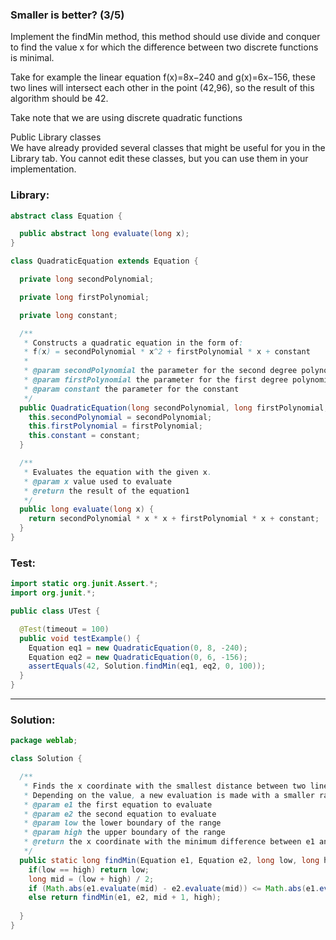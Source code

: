 ### Smaller is better? (3/5)

Implement the findMin method, this method should use divide and conquer to find the value x for which the difference between two discrete functions is minimal.

Take for example the linear equation f(x)=8x−240
and g(x)=6x−156, these two lines will intersect each other in the point (42,96), so the result of this algorithm should be 42.

Take note that we are using discrete quadratic functions


Public Library classes  
We have already provided several classes that might be useful for you in the Library tab.
You cannot edit these classes, but you can use them in your implementation.

### Library:
```java
abstract class Equation {

  public abstract long evaluate(long x);
}

class QuadraticEquation extends Equation {

  private long secondPolynomial;

  private long firstPolynomial;

  private long constant;

  /**
   * Constructs a quadratic equation in the form of:
   * f(x) = secondPolynomial * x^2 + firstPolynomial * x + constant
   *
   * @param secondPolynomial the parameter for the second degree polynomial
   * @param firstPolynomial the parameter for the first degree polynomial
   * @param constant the parameter for the constant
   */
  public QuadraticEquation(long secondPolynomial, long firstPolynomial, long constant) {
    this.secondPolynomial = secondPolynomial;
    this.firstPolynomial = firstPolynomial;
    this.constant = constant;
  }

  /**
   * Evaluates the equation with the given x.
   * @param x value used to evaluate
   * @return the result of the equation1
   */
  public long evaluate(long x) {
    return secondPolynomial * x * x + firstPolynomial * x + constant;
  }
}
```

### Test:
```java
import static org.junit.Assert.*;
import org.junit.*;

public class UTest {

  @Test(timeout = 100)
  public void testExample() {
    Equation eq1 = new QuadraticEquation(0, 8, -240);
    Equation eq2 = new QuadraticEquation(0, 6, -156);
    assertEquals(42, Solution.findMin(eq1, eq2, 0, 100));
  }
}
```

___________________________________________________________________________________________________________________________

### Solution:
```java
package weblab;

class Solution {

  /**
   * Finds the x coordinate with the smallest distance between two linear equations, by recursively evaluating the median of the range and that integer + 1.
   * Depending on the value, a new evaluation is made with a smaller range to find the x coordinate with the smallest distance.
   * @param e1 the first equation to evaluate
   * @param e2 the second equation to evaluate
   * @param low the lower boundary of the range
   * @param high the upper boundary of the range
   * @return the x coordinate with the minimum difference between e1 and e2
   */
  public static long findMin(Equation e1, Equation e2, long low, long high) {
    if(low == high) return low;
    long mid = (low + high) / 2;
    if (Math.abs(e1.evaluate(mid) - e2.evaluate(mid)) <= Math.abs(e1.evaluate(mid + 1) - e2.evaluate(mid + 1))) return findMin(e1, e2, low, mid);
    else return findMin(e1, e2, mid + 1, high);
    
  }
}


```
